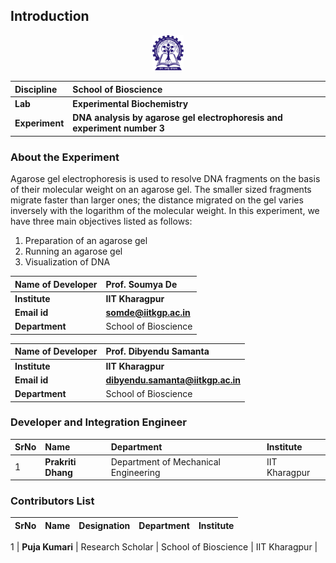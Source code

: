 ## Introduction

<div align="center">
<img src="experiment/images/iitkgp.png" width="10%">
</div>

<b>Discipline | <b>School of Bioscience
:--|:--|
<b> Lab | <b> Experimental Biochemistry
<b> Experiment|     <b> DNA analysis by agarose gel electrophoresis and experiment number 3

### About the Experiment 

Agarose gel electrophoresis is used to resolve DNA fragments on the basis of their molecular weight on an agarose gel. The smaller sized fragments migrate faster than larger ones; the distance migrated on the gel varies inversely with the logarithm of the molecular weight. In this experiment, we have three main objectives listed as follows:
1. Preparation of an agarose gel
2. Running an agarose gel 
3. Visualization of DNA 


<b>Name of Developer | <b> Prof. Soumya De 
:--|:--|
<b> Institute | <b>  IIT Kharagpur
<b> Email id|     <b>  somde@iitkgp.ac.in
<b> Department |  School of Bioscience

<b>Name of Developer | <b>  Prof. Dibyendu Samanta 
:--|:--|
<b> Institute | <b>  IIT Kharagpur
<b> Email id|     <b>  dibyendu.samanta@iitkgp.ac.in
<b> Department |  School of Bioscience

### Developer and Integration Engineer

SrNo | Name  | Department| Institute| 
:--|:--|:--|:--|
1 | **Prakriti Dhang** |  Department of Mechanical Engineering | IIT Kharagpur |


### Contributors List

SrNo | Name | Designation | Department| Institute| 
:--|:--|:--|:--|:--|

1 | **Puja Kumari** | Research Scholar | School of Bioscience | IIT Kharagpur |
